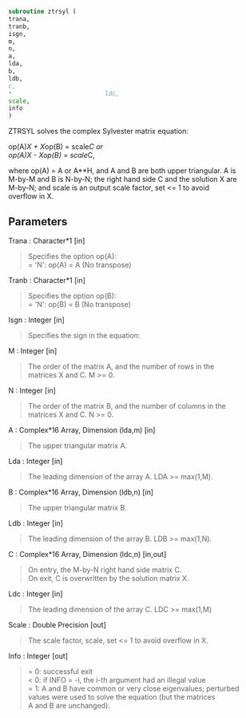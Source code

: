 ```fortran  
subroutine ztrsyl (  
trana,  
tranb,  
isgn,  
m,  
n,  
a,  
lda,  
b,  
ldb,  
c,  
*                          ldc,  
scale,  
info  
)  
```  
  
ZTRSYL solves the complex Sylvester matrix equation:  
  
op(A)*X + X*op(B) = scale*C or  
op(A)*X - X*op(B) = scale*C,  
  
where op(A) = A or A**H, and A and B are both upper triangular. A is  
M-by-M and B is N-by-N; the right hand side C and the solution X are  
M-by-N; and scale is an output scale factor, set <= 1 to avoid  
overflow in X.  
  
## Parameters  
Trana : Character*1 [in]  
> Specifies the option op(A):  
> = 'N': op(A) = A    (No transpose)  
  
Tranb : Character*1 [in]  
> Specifies the option op(B):  
> = 'N': op(B) = B    (No transpose)  
  
Isgn : Integer [in]  
> Specifies the sign in the equation:  
  
M : Integer [in]  
> The order of the matrix A, and the number of rows in the  
> matrices X and C. M >= 0.  
  
N : Integer [in]  
> The order of the matrix B, and the number of columns in the  
> matrices X and C. N >= 0.  
  
A : Complex*16 Array, Dimension (lda,m) [in]  
> The upper triangular matrix A.  
  
Lda : Integer [in]  
> The leading dimension of the array A. LDA >= max(1,M).  
  
B : Complex*16 Array, Dimension (ldb,n) [in]  
> The upper triangular matrix B.  
  
Ldb : Integer [in]  
> The leading dimension of the array B. LDB >= max(1,N).  
  
C : Complex*16 Array, Dimension (ldc,n) [in,out]  
> On entry, the M-by-N right hand side matrix C.  
> On exit, C is overwritten by the solution matrix X.  
  
Ldc : Integer [in]  
> The leading dimension of the array C. LDC >= max(1,M)  
  
Scale : Double Precision [out]  
> The scale factor, scale, set <= 1 to avoid overflow in X.  
  
Info : Integer [out]  
> = 0: successful exit  
> < 0: if INFO = -i, the i-th argument had an illegal value  
> = 1: A and B have common or very close eigenvalues; perturbed  
> values were used to solve the equation (but the matrices  
> A and B are unchanged).  
  
